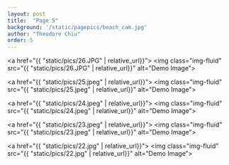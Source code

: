 ```yaml
---
layout: post
title:  "Page 5"
background: '/static/pagepics/beach_cam.jpg'
author: "Theodore Chiu"
order: 5
---
```


<a href="{{ "static/pics/26.JPG" | relative_url}}">
	<img class="img-fluid" src="{{ "static/pics/26.JPG" | relative_url}}" alt="Demo Image">
</a>

<a href="{{ "static/pics/25.jpeg" | relative_url}}">
	<img class="img-fluid" src="{{ "static/pics/25.jpeg" | relative_url}}" alt="Demo Image">
</a>

<a href="{{ "static/pics/24.jpeg" | relative_url}}">
	<img class="img-fluid" src="{{ "static/pics/24.jpeg" | relative_url}}" alt="Demo Image">
</a>

<a href="{{ "static/pics/23.jpeg" | relative_url}}">
	<img class="img-fluid" src="{{ "static/pics/23.jpeg" | relative_url}}" alt="Demo Image">
</a>

<a href="{{ "static/pics/22.jpg" | relative_url}}">
	<img class="img-fluid" src="{{ "static/pics/22.jpg" | relative_url}}" alt="Demo Image">
</a>

